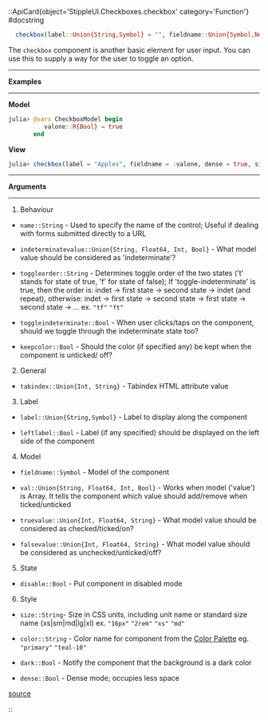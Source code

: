

::ApiCard{object='StippleUI.Checkboxes.checkbox' category='Function'}
#docstring



```julia
  checkbox(label::Union{String,Symbol} = "", fieldname::Union{Symbol,Nothing} = nothing, args...; kwargs...)
```


The `checkbox` component is another basic element for user input. You can use this to supply a way for the user to toggle an option.


---


**Examples**


---


**Model**

```julia
julia> @vars CheckboxModel begin
          valone::R{Bool} = true
       end
```


**View**

```julia
julia> checkbox(label = "Apples", fieldname = :valone, dense = true, size = "xl")
```



---


**Arguments**


---

1. Behaviour
  - `name::String` - Used to specify the name of the control; Useful if dealing with forms submitted directly to a URL
    
  - `indeterminatevalue::Union{String, Float64, Int, Bool}` - What model value should be considered as &#39;indeterminate&#39;?
    
  - `toggleorder::String` - Determines toggle order of the two states (&#39;t&#39; stands for state of true, &#39;f&#39; for state of false); If &#39;toggle-indeterminate&#39; is true, then the order is: indet -&gt; first state -&gt; second state -&gt; indet (and repeat), otherwise: indet -&gt; first state -&gt; second state -&gt; first state -&gt; second state -&gt; ... ex. `"tf"` `"ft"`
    
  - `toggleindeterminate::Bool` - When user clicks/taps on the component, should we toggle through the indeterminate state too?
    
  - `keepcolor::Bool` - Should the color (if specified any) be kept when the component is unticked/ off?
    
  
2. General
  - `tabindex::Union{Int, String}` - Tabindex HTML attribute value
    
  
3. Label
  - `label::Union{String,Symbol}` - Label to display along the component
    
  - `leftlabel::Bool` - Label (if any specified) should be displayed on the left side of the component
    
  
4. Model
  - `fieldname::Symbol` - Model of the component
    
  - `val::Union{String, Float64, Int, Bool}` - Works when model (&#39;value&#39;) is Array. It tells the component which value should add/remove when ticked/unticked
    
  - `truevalue::Union{Int, Float64, String}` - What model value should be considered as checked/ticked/on?
    
  - `falsevalue::Union{Int, Float64, String}` - What model value should be considered as unchecked/unticked/off?
    
  
5. State
  - `disable::Bool` - Put component in disabled mode
    
  
6. Style
  - `size::String`- Size in CSS units, including unit name or standard size name (xs|sm|md|lg|xl) ex. `"16px"` `"2rem"` `"xs"` `"md"`
    
  - `color::String` - Color name for component from the [Color Palette](https://quasar.dev/style/color-palette) eg. `"primary"` `"teal-10"`
    
  - `dark::Bool` - Notify the component that the background is a dark color
    
  - `dense::Bool` - Dense mode; occupies less space
    
  


[source](https://github.com/GenieFramework/StippleUI.jl/blob/v0.24.2/src/Checkboxes.jl#L10-L60)

::
